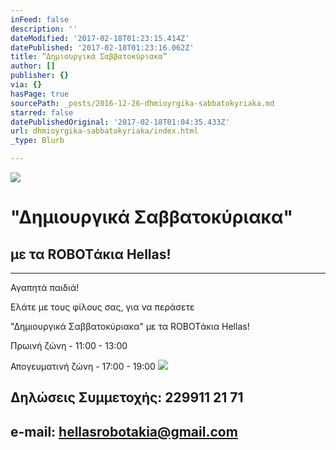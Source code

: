 ```yaml
---
inFeed: false
description: ''
dateModified: '2017-02-18T01:23:15.414Z'
datePublished: '2017-02-18T01:23:16.062Z'
title: “Δημιουργικά Σαββατοκύριακα”
author: []
publisher: {}
via: {}
hasPage: true
sourcePath: _posts/2016-12-26-dhmioyrgika-sabbatokyriaka.md
starred: false
datePublishedOriginal: '2017-02-18T01:04:35.433Z'
url: dhmioyrgika-sabbatokyriaka/index.html
_type: Blurb

---
```

![](https://the-grid-user-content.s3-us-west-2.amazonaws.com/9fb82eb0-897f-4dbd-b80a-61bdd30c843e.png)

# "Δημιουργικά Σαββατοκύριακα"

## με τα ROBOTάκια Hellas!

---

Αγαπητά παιδιά!

Ελάτε με τους φίλους σας, για να περάσετε 

"Δημιουργικά Σαββατοκύριακα" με τα ROBOTάκια Hellas!

Πρωινή ζώνη - 11:00 - 13:00

Απογευματινή ζώνη - 17:00 - 19:00
![](https://the-grid-user-content.s3-us-west-2.amazonaws.com/fd9e50b3-b915-462e-8fd2-a56936ffd6f1.png)

## Δηλώσεις Συμμετοχής: 229911 21 71

## e-mail: hellasrobotakia@gmail.com